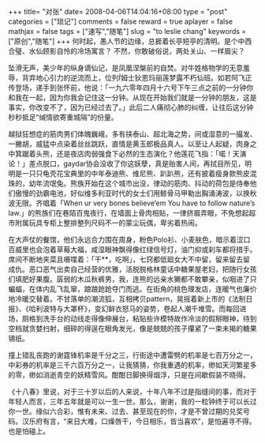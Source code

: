+++
title= "对张"
date= 2008-04-06T14:04:16+08:00
type = "post"
categories = ["琐记"]
comments = false
reward = true
aplayer = false
mathjax = false
tags = ["速写","随笔"]
slug = "to leslie chang"
keywords = ["原创","随笔"]
+++
何时起，愚人节的边缘，总捱着长亭短亭的清明。是个中西合璧、水仙顾影自怜的冷场寓言？ 不然，你敢破俗说，两处关山、一样眉尖？

坠滑无声，美少年的纵身谪仙记，是凤凰涅槃前的自焚。对牛姓格物学的无意羞辱，背弃地心引力的逆流而上，位列姆士狄恩玛丽莲梦露不朽仙班。如若阿飞正传登场，递手到张怀前，他说：「一九六零年四月十六号下午三点之前的一分钟你和我在一起，因为你我会记住这一分钟。从现在开始我们就是一分钟的朋友，这是事实，你改变不了，因为已经过去了。」此后二人痛彻心肺的纠缠，让往后这分钟秒秒抵足“缄情欲寄重城隔”的份量。
<!--more-->
越狱狂想症的筋肉男们体魄巍峨，多有挟泰山、超北海之势，间或湿意的一撮发、一撇胡，威猛中点染着丝丝跳跃，直情是黄玉郎极品真人。以至让人起疑，肉身之中箕踞着头熊，还是夜店肉弱强食下必然的生态演化？他莲花飞指：「喏！天演论！」差点脱口，gaydar协会没收了你这妖孽，真是贻害人间，再拭目所见，明明是一只只龟壳花宝典里的中年泰迪熊、维尼熊、趴趴熊，还有披着瘦身款熊皮混珠的，幼年流氓兔。熊族开始在这个城市出没，律动的筋肉、抖动的荷包是侍奉他们傲慢的劲霸电池，好似维多利亚时代的女士们用鲸骨马甲勒出胸涌涛波，以换秋波无限。齐唱着「When ur very bones believe’em You have to follow nature’s law.」的熊族们在巷陌百鬼夜行，在墙面上骨肉相贴，一律挤眉弄眼，不免想起超市附属玩具专柜上整排整列尺码不一的蒙尘玩偶，卑劣着热闹。

在大声仗的餐馆，他们永远合力围在周身，粉色Polo衫、小麦肤色，暗示着涩口百威里也会泡着草莓大福，咸湿眼神飘得像红绿信号灯，油门抑或刹车都将措手。席间不断地夹菜且嗫喋着：「干**，吃啊」，七窍都低廻女大不中留，留来留去留成仇。恶口恶气出卖自己经营的优雅，活脱脱格林童话中糖果屋老妇，把随行女孩们填肥好果腹。孱弱的木瓜秋裤男，我，连熊的远亲水獭都不敢攀亲，似咽进了只蝙蝠，在体内乱飞乱窜，踉踉跄跄夺门而逃。在街角的桃色理发店，连暖气也廉价地冷暖交替着。不甘落单的潮流狐，互相拷贝pattern，晃摇着新上市的《法制日报》、《哈利波特与大罩杯》，变幻鲜衣怒马的姿势，卷起人潮千堆雪。而每回进场，厕格到洗手台的动线走得像伸展台，粘贴些许模特故作冷淡的假掰眼神，待到空档就贪婪扫射，细碎的得逞在眼角发光，像是兢兢的孩子攥紧了一束未揭的糖果锡纸。

撞上错乱丧跑的谢霆锋机率是千分之三，行街途中遭雷劈的机率是七百万分之一，中彩券的机率是三千六百万分之一，让我猜猜，你我重遇的机率，缈如天河繁星多的零，缈如消逝青空的妖精雪风。酣酣日脚换得烟浮，只是在间歇假装不晓得。

《十八春》里说，对于三十岁以后的人来说，十年八年不过是指缝间的事，而对于年轻人而言，三年五年就是可以一生一世。那么，谢谢，我的一粒钟终于可以长过你一世。缘似六合彩，惟有未来、过去、甚至现在的你，才是不曾过期的兑奖号码。汉乐府有言，“来日大难，口燥唇干，今日相乐，皆当喜欢”，是怕遍寻不得。也是怕碰上。
